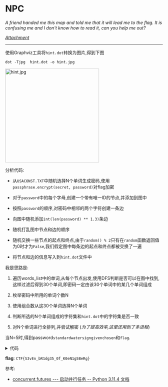 # NPC

*A friend handed me this map and told me that it will lead me to the flag. 
It is confusing me and I don't know how to read it, can you help me out?*

*[Attachment](https://storage.googleapis.com/gctf-2023-attachments-project/9a8f5d47fab0a460f9826c4f13aa1dff2809140e68325fb21edab674ee5ec2476b902d2797c41bd6d9311e3510c9366d739d9404e00aa9d4ffd6a0d88e5bf2ef.zip)*

---

使用Graphviz工具将`hint.dot`转换为图片,得到下图

```shell
dot -Tjpg  hint.dot -o hint.jpg
```

<img src="../../CTF/GoogleCTF2023/Misc/assets/hint.jpg" alt="hint.jpg" width="300">

分析代码:

* 从`USACONST.TXT`中随机选择N个单词生成密码,使用`passphrase.encrypt(secret, password)`对flag加密

* 对于`password`中的每个字母,创建一个带有唯一ID的节点,并添加到图中

* 按照`password`的顺序,对密码中相邻的两个字符创建一条边

* 向图中随机添加`int(len(password) ** 1.3)`条边

* 随机打乱图中节点和边的顺序

* 随机交换一些节点的起点和终点,由于`random() % 2`只有在`random`函数返回值为0时才为`False`,我们假定图中每条边的起点和终点都被交换了一遍

* 将节点和边的信息写入到`hint.dot`文件中

我是思路是:

1. 遍历words_list中的单词,从每个节点出发,使用DFS判断是否可以在图中找到,这样过滤后得到30个单词,即密码一定由该30个单词中的某几个单词组成

2. 枚举密码中所用的单词个数N

3. 使用组合数从这30个单词选择N个单词

4. 判断所选的N个单词组成的字符集和`hint.dot`中的字符集是否一致

5. 对N个单词进行全排列,并尝试解密 (*为了提高效率,这里还用到了多进程*)

当N=5时,得到password`standardwatersigngivenchosen`和`flag`.


<details>
<summary style="display: list-item;">代码</summary>
<div markdown="1">

```python
import concurrent.futures
import itertools
import re
from collections import Counter

from pyrage import passphrase

from encrypt import get_word_list


class Node:
    def __init__(self, letter):
        self.letter = letter
        self.adjacent = []

    def __str__(self) -> str:
        return f"{self.letter} -> {[x.letter for x in self.adjacent]}"

    __repr__ = __str__

def build_nodes():
    pattern = r"\s+(\d+)\s+\[label=(\w+)\];"
    pattern2 = r"\s+(\d+)\s+--\s+(\d+);$"
    nodes = dict()
    with open("hint.dot", "r") as f:
        for line in f:
            if "label" in line
                match = re.match(pattern, line)
                node_id = match.group(1)
                letter = match.group(2)
                nodes[node_id] = Node(letter)
            elif "--" in line:
                match = re.match(pattern2, line)
                start = match.group(1)
                end = match.group(2)
                # nodes[start].adjacent.append(nodes[end])
                nodes[end].adjacent.append(nodes[start])
    return nodes

visited = set()

def dfs(node, index, word):
    if index == len(word):
        return True

    if node.letter != word[index]:
        return False

    visited.add(node)

    for adj in node.adjacent:
        if adj not in visited:
            if dfs(adj, index + 1, word):
                return True

    visited.remove(node)
    return False

def check(password):
    with open("secret.age", "rb") as f:
        enc = f.read()
    try:
        print("[FLAG] is ", passphrase.decrypt(enc, password))
        print("Password is ", password)
    except Exception as e:
        pass


def filter_words(nodes):
    ans = set()
    for word in get_word_list():
        visited.clear()
        for node in nodes.values():
            if dfs(node, 0, word):
                ans.add(word)
                break

    print("ans:", len(ans), ans)
    return ans


def main():
    nodes = build_nodes()

    letters = sorted([node.letter for node in nodes.values()])

    ans = filter_words(nodes)
    for num in range(1, len(ans) + 1):
        print(f"Num is {num}")
        for comb in itertools.combinations(ans, num):  # 组合
            if sorted("".join(comb)) == letters:
                passwords = [
                    "".join(perm) for perm in itertools.permutations(comb, len(comb))
                ]

                with concurrent.futures.ProcessPoolExecutor(max_workers=8) as executor:
                    executor.map(check, passwords)


if __name__ == "__main__":
    main()
```
</div>
</details>

**flag**: `CTF{S3vEn_bR1dg35_0f_K0eN1g5BeRg}`

参考:

* [concurrent.futures --- 启动并行任务 -- Python 3.11.4 文档](https://docs.python.org/zh-cn/3/library/concurrent.futures.html?#processpoolexecutor)
